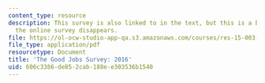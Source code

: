```yaml
---
content_type: resource
description: This survey is also linked to in the text, but this is a backup in case
  the online survey disappears.
file: https://ol-ocw-studio-app-qa.s3.amazonaws.com/courses/res-15-003-shaping-the-future-of-work-15-662x-spring-2016/606c3386de852cab188ee303536b1540_MITRES_15_003S16_goodjobs2016.pdf
file_type: application/pdf
resourcetype: Document
title: 'The Good Jobs Survey: 2016'
uid: 606c3386-de85-2cab-188e-e303536b1540
---
```


